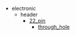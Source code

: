 * electronic
  * header
    * [22_pin](electronic/header/22_pin)
      * [through_hole](electronic/header/22_pin/through_hole)
